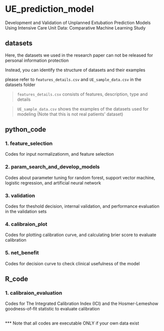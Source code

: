 # UE_prediction_model
Development and Validation of Unplanned Extubation Prediction Models Using Intensive Care Unit Data: Comparative Machine Learning Study

## datasets
Here, the datasets we used in the research paper can not be released for personal information protection

Instead, you can identify the structure of datasets and their examples 

please refer to `features_details.csv` and `UE_sample_data.csv` in the datasets folder

> `features_details.csv` consists of features, description, type and details

> `UE_sample_data.csv` shows the examples of the datasets used for modeling (Note that this is not real patients' dataset)

## python_code

### 1. feature_selection
Codes for input normalizationm, and feature selection

### 2. param_search_and_develop_models
Codes about parameter tuning for random forest, support vector machine, logistic regression, and artificial neural network

### 3. validation
Codes for theshold decision, internal validation, and performance evaluation in the validation sets

### 4. calibraion_plot
Codes for plotting calibration curve, and calculating brier score to evaluate calibration

### 5. net_benefit
Codes for decision curve to check clinical usefulness of the model

## R_code

### 1. calibraion_evaluation
Codes for The Integrated Calibration Index (ICI) and the Hosmer-Lemeshow goodness-of-fit statistic to evaluate calibration

## 
*** Note that all codes are executable ONLY if your own data exist
